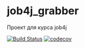 # job4j_grabber
Проект для курса job4j

[![Build Status](https://travis-ci.org/den14-dn/job4j_grabber.svg?branch=master)](https://travis-ci.org/den14-dn/job4j_grabber)
[![codecov](https://codecov.io/gh/den14-dn/job4j_grabber/branch/main/graph/badge.svg?token=7YYS20L2H8)](https://codecov.io/gh/den14-dn/job4j_grabber)